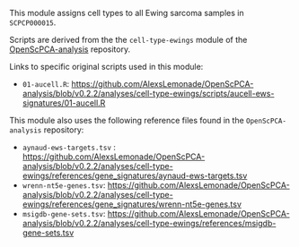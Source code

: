 This module assigns cell types to all Ewing sarcoma samples in `SCPCP000015`.

Scripts are derived from the the `cell-type-ewings` module of the [OpenScPCA-analysis](https://github.com/AlexsLemonade/OpenScPCA-analysis) repository.

Links to specific original scripts used in this module:

- `01-aucell.R`: <https://github.com/AlexsLemonade/OpenScPCA-analysis/blob/v0.2.2/analyses/cell-type-ewings/scripts/aucell-ews-signatures/01-aucell.R>

This module also uses the following reference files found in the `OpenScPCA-analysis` repository:

- `aynaud-ews-targets.tsv` : <https://github.com/AlexsLemonade/OpenScPCA-analysis/blob/v0.2.2/analyses/cell-type-ewings/references/gene_signatures/aynaud-ews-targets.tsv>
- `wrenn-nt5e-genes.tsv`: <https://github.com/AlexsLemonade/OpenScPCA-analysis/blob/v0.2.2/analyses/cell-type-ewings/references/gene_signatures/wrenn-nt5e-genes.tsv>
- `msigdb-gene-sets.tsv`: <https://github.com/AlexsLemonade/OpenScPCA-analysis/blob/v0.2.2/analyses/cell-type-ewings/references/msigdb-gene-sets.tsv>
